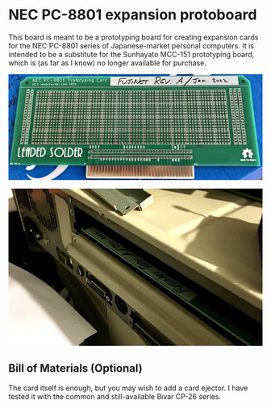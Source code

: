 # NEC PC-8801 expansion protoboard
This board is meant to be a prototyping board for creating expansion cards for the NEC PC-8801 series of Japanese-market personal computers. It is intended to be a substitute for the Sunhayato MCC-151 prototyping board, which is (as far as I know) no longer available for purchase.

![An unpopulated v0.1 card with ENIG gold edge fingers](_assets/pc8801-prototyping-card-v0.1.jpg)

![The card installed into a PC-8801MH](_assets/pc8801-prototyping-card-installed-into-8801mh.jpg)

## Bill of Materials (Optional)
The card itself is enough, but you may wish to add a card ejector. I have tested it with the common and still-available Bivar CP-26 series.
